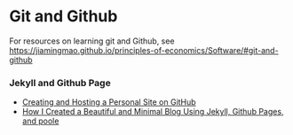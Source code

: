 # Git and Github

For resources on learning git and Github, see https://jiamingmao.github.io/principles-of-economics/Software/#git-and-github

### Jekyll and Github Page
- [Creating and Hosting a Personal Site on GitHub](http://jmcglone.com/guides/github-pages/)
- [How I Created a Beautiful and Minimal Blog Using Jekyll, Github Pages, and poole](http://joshualande.com/jekyll-github-pages-poole)
